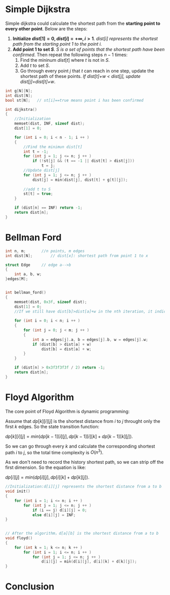 # Simple Dijkstra
Simple dijkstra could calculate the shortest path from the **starting point to every other point**. Below are the steps:
1. **Initialize $dist[1]=0, dist[i]=+\infty,i\gt 1$**. *$dist[i]$    represents the shortest path from the starting point $1$ to the point $i$.*
2. **Add point $1$ to set $S$**. *$S$ is a set of points that the shortest path have been confirmed*. Then repeat the following steps $n-1$ times:
   1. Find the mininum $dist[t]$ where $t$ is not in $S$.
   2. Add $t$ to set $S$.
   3. Go through every point $j$ that $t$ can reach in one step, update the shortest path of these points. *If dist[t]+w < dist[j], update dist[j]=dist[t]+w*.
```c++
int g[N][N];  
int dist[N];  
bool st[N];   // st[i]==true means point i has been confirmed

int dijkstra()
{
    //Initialization
    memset(dist, INF, sizeof dist);
    dist[1] = 0;

    for (int i = 0; i < n - 1; i ++ )
    {
        //Find the minimun dist[t]
        int t = -1;     
        for (int j = 1; j <= n; j ++ )
            if (!st[j] && (t == -1 || dist[t] > dist[j]))
                t = j;
        //Update dist[j]
        for (int j = 1; j <= n; j ++ )
            dist[j] = min(dist[j], dist[t] + g[t][j]);
        
        //add t to S
        st[t] = true;
    }

    if (dist[n] == INF) return -1;
    return dist[n];
}

```


# Bellman Ford
```c++
int n, m;       //n points, m edges
int dist[N];        // dist[x]: shortest path from point 1 to x

struct Edge     // edge a-->b
{
    int a, b, w;
}edges[M];


int bellman_ford()
{
    memset(dist, 0x3f, sizeof dist);
    dist[1] = 0;
    //If we still have dist[b]>dist[a]+w in the nth iteration, it indicates that there exists a shortest path with a length of n+1，suggesting the existence of a negative-weight cycle in the graph.
   
    for (int i = 0; i < n; i ++ )
    {
        for (int j = 0; j < m; j ++ )
        {
            int a = edges[j].a, b = edges[j].b, w = edges[j].w;
            if (dist[b] > dist[a] + w)
                dist[b] = dist[a] + w;
        }
    }

    if (dist[n] > 0x3f3f3f3f / 2) return -1;
    return dist[n];
}

```

# Floyd Algorithm
The core point of Floyd Algorithm is dynamic programming:

Assume that $dp[k][i][j]$ is the shortest distance from $i$ to $j$ throught only the first $k$ edges. So the state transition function:

$dp[k][i][j]=min(dp[k-1][i][j],dp[k-1][i][k]+dp[k-1][k][j])$.

So we can go through every $k$ and calculate the corresponding shortest path $i$ to $j$, so the total time complexity is $O(n^3)$.

As we don't need to record the history shortest path, so we can strip off the first dimension. So the equation is like:

$dp[i][j]=min(dp[i][j],dp[i][k]+dp[k][j])$.


```c++
//Initialization:d[i][j] represents the shortest distance from a to b
void init()
{
    for (int i = 1; i <= n; i ++ )
        for (int j = 1; j <= n; j ++ )
            if (i == j) d[i][j] = 0;
            else d[i][j] = INF;
}
    

// After the algorithm，d[a][b] is the shortest distance from a to b
void floyd()
{
    for (int k = 1; k <= n; k ++ )
        for (int i = 1; i <= n; i ++ )
            for (int j = 1; j <= n; j ++ )
                d[i][j] = min(d[i][j], d[i][k] + d[k][j]);
}

```

# Conclusion










